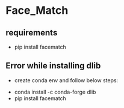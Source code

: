 # Face_Match

## requirements
- pip install facematch
## Error while installing dlib 
* create conda env and follow below steps:
- conda install -c conda-forge dlib
- pip install facematch
